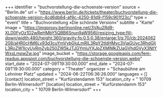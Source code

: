 +++
identifier = "buchvorstellung-die-schoenste-version"
source = "Berlin.de"
url = "https://www.berlin.de/tickets/theater/buchvorstellung-die-schoenste-version-4cd6db64-af9c-4250-81d9-f159c901f23c/"
type = "event"
title = "Buchvorstellung »Die schönste Version«"
subtitle = "Karte"
image = "https://imgproxy.berlinonline.net/3VAu2Rd9-XLD0FyOz1D2wReHMbY5QBB6Snun9aW956I/resizing_type:fill-down/width:480/height:360/gravity:fp:0.5:0.38/enlarge:1/q:70/cb:2024062208/aHR0cHM6Ly93d3cuYmVybGluLmRlL3RpY2tldHMvc3VjaGUvc3RhdGljL3RoZW1lcyUyRmZyb250ZW5kJTJGYmluYXJpZXMlMkZUaGVhdGVyX3NtYWxsLmpwZw.jpg"
image_bucket = "https://storage.googleapis.com/fem-readup.appspot.com/buchvorstellung-die-schoenste-version.webp"
start_date = "2024-07-09T19:30:00.000"
end_date = "2024-07-09T19:30:00.000"
category = "Theater"
organizer = "Schaubühne am Lehniner Platz"
updated = "2024-06-22T06:36:26.000"
languages = []
[contact]
location_street = "Kurfürstendamm 153"
location_city = " 10709 Berlin-Wilmersdorf"
[location]
location_street = "Kurfürstendamm 153"
location_city = " 10709 Berlin-Wilmersdorf"
+++